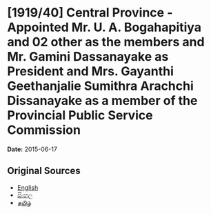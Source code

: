 # [1919/40] Central Province - Appointed Mr. U. A. Bogahapitiya and 02 other as the members and Mr. Gamini Dassanayake as President and Mrs. Gayanthi Geethanjalie Sumithra Arachchi Dissanayake as a member of the Provincial Public Service Commission

**Date:** 2015-06-17

## Original Sources

- [English](https://documents.gov.lk/view/extra-gazettes/2015/6/1919-40_E.pdf)
- [සිංහල](https://documents.gov.lk/view/extra-gazettes/2015/6/1919-40_S.pdf)
- [தமிழ்](https://documents.gov.lk/view/extra-gazettes/2015/6/1919-40_T.pdf)
